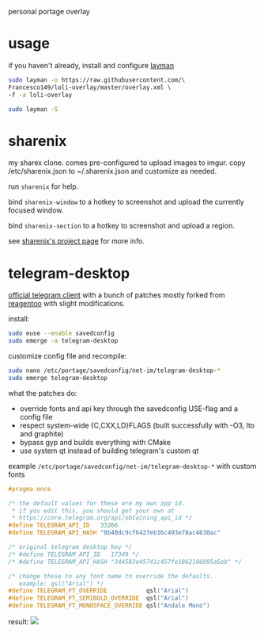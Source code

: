 personal portage overlay

# usage
if you haven't already, install and configure [layman](https://wiki.gentoo.org/wiki/Layman)

```bash
sudo layman -o https://raw.githubusercontent.com/\
Francesco149/loli-overlay/master/overlay.xml \
-f -a loli-overlay

sudo layman -S
```

# sharenix
my sharex clone. comes pre-configured to upload images to imgur.
copy /etc/sharenix.json to ~/.sharenix.json and customize as needed.

run ```sharenix``` for help.

bind ```sharenix-window``` to a hotkey to screenshot and upload
the currently focused window.

bind ```sharenix-section``` to a hotkey to screenshot and upload a region.

see [sharenix's project page](https://github.com/Francesco149/sharenix) for
more info.

# telegram-desktop
[official telegram client](https://github.com/telegramdesktop/tdesktop)
with a bunch of patches mostly forked from [reagentoo](
https://data.gpo.zugaina.org/reagentoo/net-im/telegram-desktop/)
with slight modifications.

install:

```bash
sudo euse --enable savedconfig
sudo emerge -a telegram-desktop
```

customize config file and recompile:
```bash
sudo nano /etc/portage/savedconfig/net-im/telegram-desktop-*
sudo emerge telegram-desktop
```

what the patches do:
* override fonts and api key through the savedconfig USE-flag and a
  config file
* respect system-wide {C,CXX,LD}FLAGS (built successfully with -O3, lto and graphite)
* bypass gyp and builds everything with CMake
* use system qt instead of building telegram's custom qt

example ```/etc/portage/savedconfig/net-im/telegram-desktop-*```
with custom fonts

```cpp
#pragma once

/* the default values for these are my own app id.
 * if you edit this, you should get your own at
 * https://core.telegram.org/api/obtaining_api_id */
#define TELEGRAM_API_ID   33266
#define TELEGRAM_API_HASH "8b40dc9cf6427eb16c493e78ac4630ac"

/* original telegram desktop key */
/* #define TELEGRAM_API_ID   17349 */
/* #define TELEGRAM_API_HASH "344583e45741c457fe1862106095a5eb" */

/* change these to any font name to override the defaults.
   example: qsl("Arial") */
#define TELEGRAM_FT_OVERRIDE           qsl("Arial")
#define TELEGRAM_FT_SEMIBOLD_OVERRIDE  qsl("Arial")
#define TELEGRAM_FT_MONOSPACE_OVERRIDE qsl("Andale Mono")
```

result:
![](http://hnng.moe/f/RwZ)
